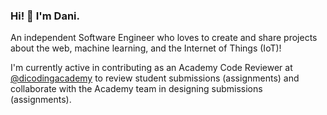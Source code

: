 ### Hi! 👋 I'm Dani.

An independent Software Engineer who loves to create and share projects about the web, machine learning, and the Internet of Things (IoT)! 

I'm currently active in contributing as an Academy Code Reviewer at <a href="https://github.com/dicodingacademy">@dicodingacademy</a> to review student submissions (assignments) and collaborate with the Academy team in designing submissions (assignments).
